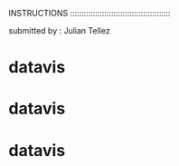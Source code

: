 INSTRUCTIONS ::::::::::::::::::::::::::::::::::::::::::::

submitted by : Julian Tellez


# datavis
# datavis
# datavis
